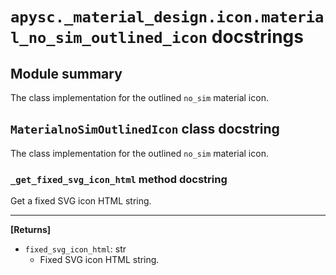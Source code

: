 # `apysc._material_design.icon.material_no_sim_outlined_icon` docstrings

## Module summary

The class implementation for the outlined `no_sim` material icon.

## `MaterialnoSimOutlinedIcon` class docstring

The class implementation for the outlined `no_sim` material icon.

### `_get_fixed_svg_icon_html` method docstring

Get a fixed SVG icon HTML string.<hr>

**[Returns]**

- `fixed_svg_icon_html`: str
  - Fixed SVG icon HTML string.